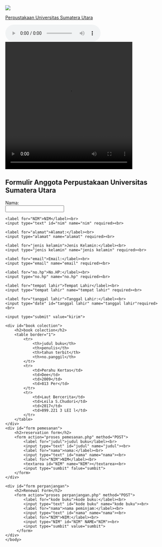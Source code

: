 <html>
    <head>
        <title>(Modul nomor 1)</title>
    </head>
    <body>
        <div>
            <!-- content 1 -->
            <div>
                <a href="https://library.usu.ac.id/">
                <img src="Perpustakaan Universitas Sumatera Utara.jpeg">
                <p>Perpustakaan Universitas Sumatera Utara</p>
                </a>
            </div>
            <!-- content 1 finish -->
        </div>
        <div>
            <!--content 2-->
            <audio controls>
                <source src="Coldplay Yellow.mp3"
            </audio>
        </div>
        <div>
            <!--contenct 3-->
            <video width="400" height="400"controls>
                <source src="video coldplay.mp4">
            </video>
        </div>
        <h2>Formulir Anggota Perpustakaan Universitas Sumatera Utara</h2>

 <form action="/submit.php"method="post">
    <label for="nama">Nama:</label><br>
    <input type="text" id="nama" name="nama" required><br>

    <label for="NIM">NIM</label><br>
    <input type="text" id="nim" name="nim" required><br>

    <label for="alamat">Alamat:</label><br>
    <input type="alamat" name="alamat" required><br>

    <label for="jenis kelamin">Jenis Kelamin:</label><br>
    <input type="jenis kelamin" name="jenis kelamin" required><br>

    <label for="email">Email:</label><br>
    <input type="email" name="email" required><br>

    <label for="no.hp">No.HP:</label><br>
    <input type="no.hp" name="no.hp" required><br>

    <label for="tempat lahir">Tempat Lahir</label><br>
    <input type="tempat lahir" name="tempat lahir" required><br>

    <label for="tanggal lahir">Tanggal Lahir:</label><br>
    <input type="date" id="tanggal lahir" name="tanggal lahir"required><br>

    <input type="submit" value="kirim">

    <div id="book colection">
        <h2>book colection</h2>
        <table border="1">
            <tr>
                <th>judul buku</th>
                <th>penulis</th>
                <th>tahun terbit</th>
                <th>no.panggil</th>
            </tr>
            <tr>
                <td>Perahu Kertas</td>
                <td>Dee</td>
                <td>2009</td>
                <td>813 Per</td>
            </tr>
            <tr>
                <td>Laut Bercerita</td>
                <td>Leila S.Chudori</td>
                <td>2017</td>
                <td>899.221 3 LEI l</td>
            </tr>
        </table>
    </div>
    <div id="form pemesanan">
        <h2>reservation form</h2>
        <form action="proses pemesanan.php" method="POST">
            <label for="judul">judul buku</label><br>
            <input type="text" id="judul" name="judul"><br>
            <label for="nama">nama:</label><br>
            <input type="text" id="nama" name="nama"><br>
            <label for="NIM">NIM</label><br>
            <textarea id="NIM" name="NIM"></textarea><br>
            <input type="sumbit" falue="sumbit">
        </form>
    </div>
    
    <div id="form perpanjangan">
        <h2>Renewal Form</h2>
        <form action="proses perpanjangan.php" method="POST">
            <label for="kode buku">kode buku:</label><br>
            <input type="text" id="kode buku" name="kode buku"><br>
            <label for="nama">nama peminjam:</label><br>
            <input type="text" id="nama" name="nama"><br>
            <label for="NIM">NIM:</label><br>
            <input type="NIM" id="NIM" NAME="NIM"><br>
            <input type="sumbit" value="sumbit">                        
         </form>
    </div>
    </body>
</html>
